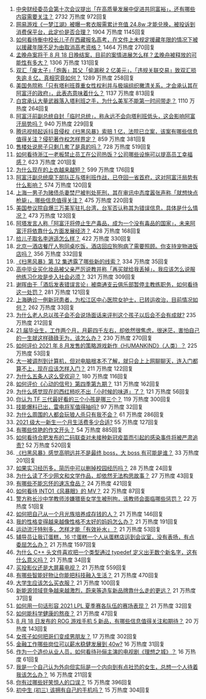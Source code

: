 1. [中央财经委员会第十次会议提出「在高质量发展中促进共同富裕」，还有哪些内容需要关注？](https://www.zhihu.com/question/480575874) 2732 万热度 972回复
1. [网易游戏《一梦江湖》被曝一套衣服需累计充值 24.8w 才能兑换，被投诉到消费保平台，此定价是否合理？](https://www.zhihu.com/question/479528984) 1904 万热度 1145回复
1. [如何看待衡中校长儿子在西藏报名高考，在文件上未规定援藏年限的情况下被以援藏年限不足为由取消高考资格？](https://www.zhihu.com/question/480751828) 1464 万热度 270回复
1. [孟晚舟案将于 8 月 18 日晚结案，目前的案情进展怎么样？孟晚舟被释放的可能性有多大？](https://www.zhihu.com/question/480680421) 1306 万热度 131回复
1. [双汇「废太子」「炮轰」其父「偷漏税 2 亿美元」，「违规关联交易」致双汇损失逾 8 亿，真相究竟如何？](https://www.zhihu.com/question/480658364) 1289 万热度 258回复
1. [美国务院称「只有塔利班尊重女性权利并与极端组织撇清关系，才会承认其在阿富汗的政府」，此表态意味着什么？](https://www.zhihu.com/question/480351379) 1137 万热度 813回复
1. [白宫承认大量武器落入塔利班之手，为什么美军不能第一时间带走？](https://www.zhihu.com/question/480627719) 1110 万热度 264回复
1. [阿富汗前副总统自封「临时总统」，称永远不会向塔利班低头，这会影响阿富汗局势吗？](https://www.zhihu.com/question/480583290) 940 万热度 229回复
1. [腾讯视频起诉抖音侵权《扫黑风暴》索赔 1 亿，法院已立案，该案有哪些信息值得关注？侵犯著作权怎样界定？](https://www.zhihu.com/question/480617076) 859 万热度 381回复
1. [售楼处说房子只剩几套了是真的吗？](https://www.zhihu.com/question/460961867) 728 万热度 519回复
1. [如何看待浙江一老板禁止员工在公司热饭？公司哪些设施可以提高员工幸福感？](https://www.zhihu.com/question/480698173) 623 万热度 201回复
1. [为什么现在的上衣越来越短？](https://www.zhihu.com/question/467103986) 599 万热度 176回复
1. [阿富汗副总统麾下部队正与塔利班作战，已夺回一省首府，这对阿富汗局势有什么影响？](https://www.zhihu.com/question/480559834) 574 万热度 120回复
1. [上海一男子为赌债杀妻焚尸被判处死刑，其在审讯中态度嚣张声称「就想快点枪毙」，哪些信息值得关注？](https://www.zhihu.com/question/480574652) 475 万热度 220回复
1. [美国参议院自爆三万美军驻扎台湾，台军否认称其为错误信息，具体是什么情况？](https://www.zhihu.com/question/480411970) 473 万热度 123回复
1. [阿塔发言人称「阿富汗将停止生产毒品，成为一个没有毒品的国家」，未来阿富汗将依靠什么方面发展经济？](https://www.zhihu.com/question/480614268) 428 万热度 168回复
1. [给儿子取名李逍遥怎么样？](https://www.zhihu.com/question/473619773) 422 万热度 330回复
1. [北京一酒店餐厅人狗同桌吃饭，酒店回应狗狗病了需要照顾。你支持宠物进饭店吗？](https://www.zhihu.com/question/480473618) 356 万热度 332回复
1. [《扫黑风暴》第 12 集透露了哪些新的线索？](https://www.zhihu.com/question/480508915) 334 万热度 35回复
1. [高中毕业买化妆品被父亲严厉说教并称「再买就给我丢掉」，我应该怎么说服他练习化妆是步入社会必须？](https://www.zhihu.com/question/479283237) 321 万热度 309回复
1. [谢晖由于「酒后发表错误言论」被南通支云俱乐部暂停主教练职务，如何看待这一处罚？](https://www.zhihu.com/question/480720733) 281 万热度 121回复
1. [上海确诊一例新冠患者，为松江区中心医院女护士，已转运收治，目前情况如何？](https://www.zhihu.com/question/480732617) 262 万热度 33回复
1. [为什么老人总以孩子会不会说场面话来评判这个孩子以后会不会有成就?](https://www.zhihu.com/question/477260086) 235 万热度 212回复
1. [21 届毕业生，工作两个月，月薪四千左右，却依然很焦虑，很迷茫，害怕自己的一生就这样碌碌无为，该怎么办？](https://www.zhihu.com/question/479263543) 230 万热度 270回复
1. [如何评价 2021 年 8 月发售的策略游戏新作《HUMANKIND》（人类）？](https://www.zhihu.com/question/383497512) 225 万热度 53回复
1. [大一被调剂到计算机，但对电脑根本不了解，就只会上上网聊聊天，连入门都算不上，现在应该怎样入门？](https://www.zhihu.com/question/479300955) 211 万热度 122回复
1. [为什么五条人这么受欢迎？](https://www.zhihu.com/question/415839670) 180 万热度 116回复
1. [如何评价《心动的信号》第四季第九期？](https://www.zhihu.com/question/480743458) 131 万热度 162回复
1. [为什么感觉现在的西红柿吃不出「小时候的味道」了？](https://www.zhihu.com/question/480348021) 121 万热度 56回复
1. [你认为 TF 三代最好看的三个小孩是哪三个？](https://www.zhihu.com/question/476575291) 119 万热度 300回复
1. [技能爆料已出，雷电将军值得抽吗?](https://www.zhihu.com/question/474777228) 97 万热度 32回复
1. [为什么周围的人都会玩狼人杀只有我不会？](https://www.zhihu.com/question/462199710) 61 万热度 286回复
1. [2021 级大一新生一个月生活费多少合适?](https://www.zhihu.com/question/475121390) 55 万热度 127回复
1. [有哪些惊艳的作文开头？](https://www.zhihu.com/question/45165351) 54 万热度 885回复
1. [如何看待合肥发布的二码联查对未接种新冠疫苗而引起的感染事件将被严肃追责?](https://www.zhihu.com/question/480316369) 52 万热度 520回复
1. [《扫黑风暴》感觉高明远并不是最终 boss，大 boss 有可能是谁？](https://www.zhihu.com/question/478983291) 33 万热度 201回复
1. [如果实习经历多，简历中可以删掉校园经历吗？](https://www.zhihu.com/question/479964871) 28 万热度 24回复
1. [为什么读了不少网文和文学作品，却依然无法构思故事？](https://www.zhihu.com/question/480637612) 27 万热度 43回复
1. [有哪些不能忘怀的速冻食品？](https://www.zhihu.com/question/22528844) 24 万热度 421回复
1. [如何看待 INTO1《风暴眼》的 MV？](https://www.zhihu.com/question/480364409) 22 万热度 87回复
1. [警方称长沙中学教师涉嫌猥亵女学生被刑拘，该教师会面临哪些惩罚？](https://www.zhihu.com/question/480594714) 22 万热度 51回复
1. [如何把自己从一个月光族培养成存钱的人？](https://www.zhihu.com/question/338718969) 21 万热度 146回复
1. [我的性格变得越来越像性格不太好的妈妈怎么办？](https://www.zhihu.com/question/480528162) 21 万热度 191回复
1. [运动流汗特别多，怎样才能「有效补水」？](https://www.zhihu.com/question/479542486) 21 万热度 53回复
1. [辅导员让我订蛋糕，16 寸蛋糕一个人从蛋糕店运到会议室，没有表扬，有点委屈怎么办？](https://www.zhihu.com/question/437240991) 21 万热度 1597回复
1. [为什么 C++ 头文件喜欢把一个类型通过 typedef 定义出无数个新名字，这有什么意义吗？](https://www.zhihu.com/question/480012376) 21 万热度 34回复
1. [买投影仪还是大屏幕电视？](https://www.zhihu.com/question/22925179) 21 万热度 559回复
1. [有哪些智能好物让你能把科技融入生活？](https://www.zhihu.com/question/480180657) 21 万热度 470回复
1. [大学生应该怎么买衣服？](https://www.zhihu.com/question/37957482) 21 万热度 100回复
1. [新能源领域竞争越来越激烈，蔚来等造车新品牌靠什么走的更远？](https://www.zhihu.com/question/478748649) 21 万热度 37回复
1. [如何用一句话形容 2021 LPL 夏季赛各队伍的赛场表现？](https://www.zhihu.com/question/477286099) 21 万热度 32回复
1. [如何能科学健康的熬夜？](https://www.zhihu.com/question/20696646) 21 万热度 47回复
1. [8 月 18 日发布的 ROG 游戏手机 5 新品，有哪些信息值得关注和期待？](https://www.zhihu.com/question/478985925) 20 万热度 143回复
1. [女孩子如何把哥们变成男朋友？](https://www.zhihu.com/question/334849966) 17 万热度 302回复
1. [金融工作哪些岗位可以薪水稳健发展到 40w?](https://www.zhihu.com/question/455694393) 16 万热度 31回复
1. [作为一个造价从业人员，如何看待孙俪主演的电视剧《理想之城》？](https://www.zhihu.com/question/479377414) 16 万热度 61回复
1. [我是一个自己认为外向但实际是一个内向到有点社恐的女生，总想一个人待着我该怎么办？](https://www.zhihu.com/question/480535136) 16 万热度 211回复
1. [你有过哪些好笑惊人的口误？](https://www.zhihu.com/question/62821567) 15 万热度 396回复
1. [初中生 (初三) 该拥有自己的手机吗？](https://www.zhihu.com/question/479805561) 15 万热度 304回复
